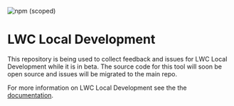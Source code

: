 ![npm (scoped)](https://img.shields.io/npm/v/@salesforce/lwc-dev-server)

# LWC Local Development
This repository is being used to collect feedback and issues for LWC Local Development while it is in beta. The source code for this tool will soon be open source and issues will be migrated to the main repo.

For more information on LWC Local Development see the the [documentation](https://developer.salesforce.com/tools/vscode/en/localdev/lwclocaldev).
